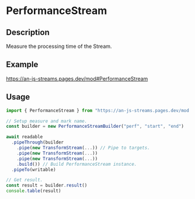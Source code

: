 # PerformanceStream

## Description
Measure the processing time of the Stream.

## Example
https://an-js-streams.pages.dev/mod#PerformanceStream

## Usage
```ts
import { PerformanceStream } from "https://an-js-streams.pages.dev/mod.js" // or .ts

// Setup measure and mark name.
const builder = new PerformanceStreamBuilder("perf", "start", "end")

await readable
  .pipeThrough(builder
    .pipe(new TransformStream(...)) // Pipe to targets.
    .pipe(new TransformStream(...))
    .pipe(new TransformStream(...))
    .build()) // Build PerformanceStream instance.
  .pipeTo(writable)

// Get result.
const result = builder.result()
console.table(result)
```